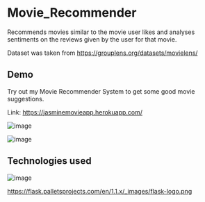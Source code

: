 # Movie_Recommender
Recommends movies similar to the movie user likes and analyses sentiments on the reviews given by the user for that movie.


Dataset was taken from https://grouplens.org/datasets/movielens/

Demo
----------------------------------------------------------------------------------------------------------------------
Try out my Movie Recommender System to get some good movie suggestions.

Link: https://jasminemovieapp.herokuapp.com/

![image](https://user-images.githubusercontent.com/55586376/154821250-ca4f1d08-7648-4912-9a62-f6239baf8ae9.png)


![image](https://user-images.githubusercontent.com/55586376/154821288-990da10c-889a-48cd-9109-578ef1e1fd64.png)


Technologies used
---------------------------------------------------------------------------------------------------------------------
![image](https://user-images.githubusercontent.com/55586376/155333611-fb442e0a-0d38-4110-be09-d480a5ba2bae.png)

https://flask.palletsprojects.com/en/1.1.x/_images/flask-logo.png

